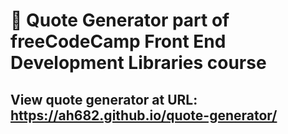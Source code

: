 # 🔴 Quote Generator part of freeCodeCamp Front End Development Libraries course
## View quote generator at URL: https://ah682.github.io/quote-generator/
